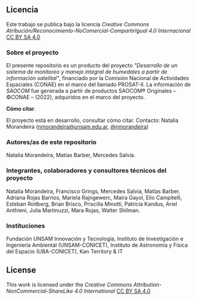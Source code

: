 ## Licencia
Este trabajo se publica bajo la licencia _Creative Commons Atribución/Reconocimiento-NoComercial-CompartirIgual 4.0 Internacional_ [CC BY SA 4.0](https://creativecommons.org/licenses/by-sa/4.0/deed.es)


### Sobre el proyecto

El presente repositorio es un producto del proyecto _"Desarrollo de un sistema de monitoreo y manejo integral de humedales a partir de información satelital"_, financiado por la Comisión Nacional de Actividades Espaciales (CONAE) en el marco del llamado PROSAT-II. 
La información de _SAOCOM_ fue generada a partir de productos SAOCOM® Originales – ©CONAE – (2022), adquiridos en el marco del proyecto.

**Cómo citar**. 

El proyecto está en desarrollo, consultar cómo citar. Contacto: Natalia Morandeira (nmorandeira@unsam.edu.ar, [@nmorandeira](https://github.com/nmorandeira))

### Autores/as de este repositorio
Natalia Morandeira, Matías Barber, Mercedes Salvia.

### Integrantes, colaboradores y consultores técnicos del proyecto
Natalia Morandeira, Francisco Grings, Mercedes Salvia, Matías Barber, Adriana Rojas Barrios, Mariela Rajngewerc, Maira Gayol, Elio Campitelli, Esteban Roitberg, Brian Brisco, Priscilla Minotti, Patricia Kandus, Ariel Anthieni, Julia Martinuzzi, Mara Rojas, Walter Shilman.

### Instituciones
Fundación UNSAM Innovación y Tecnología, Instituto de Investigación e Ingeniería Ambiental (UNSAM-CONICET), Instituto de Astronomía y Física del Espacio (UBA-CONICET), Kan Territory & IT


## License
This work is licensed under the _Creative Commons Attribution-NonCommercial-ShareLike 4.0 International_ [CC BY SA 4.0](https://creativecommons.org/licenses/by-nc-sa/4.0/legalcode)
